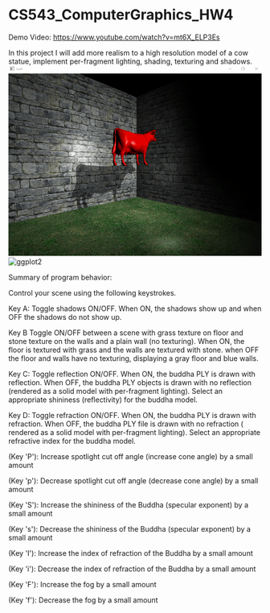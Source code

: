# CS543_ComputerGraphics_HW4

Demo Video: https://www.youtube.com/watch?v=mt6X_ELP3Es

In this project I will add more realism to a high resolution model of a cow statue, implement per-fragment lighting, shading, texturing and shadows.
![ggplot2](HW4_2.gif)
![ggplot2](HW4.gif)

Summary of program behavior:

Control your scene using the following keystrokes.

Key A: Toggle shadows ON/OFF. When ON, the shadows show up and when OFF the shadows do not show up. 

Key B Toggle ON/OFF between a scene with grass texture on floor and stone texture on the walls and a plain wall (no texturing). When ON, the floor is textured with grass and the walls are textured with stone. when OFF the floor and walls have no texturing, displaying a gray floor and blue walls. 

Key C: Toggle reflection ON/OFF. When ON, the buddha PLY is drawn with reflection. When OFF, the buddha PLY objects is drawn with no reflection (rendered as a solid model with per-fragment lighting). Select an appropriate shininess (reflectivity) for the buddha model.

Key D: Toggle refraction ON/OFF. When ON, the buddha PLY is drawn with refraction. When OFF, the buddha PLY file is drawn with no refraction ( rendered as a solid model with per-fragment lighting). Select an appropriate refractive index for the buddha model. 

(Key 'P'): Increase spotlight cut off angle (increase cone angle) by a small amount

(Key 'p'): Decrease spotlight cut off angle (decrease cone angle) by a small amount

(Key 'S'): Increase the shininess of the Buddha (specular exponent) by a small amount 

(Key 's'): Decrease the shininess of the Buddha (specular exponent) by a small amount 

(Key 'I'): Increase the index of refraction of the Buddha by a small amount 

(Key 'i'): Decrease the index of refraction of the Buddha by a small amount 

(Key 'F'): Increase the fog by a small amount 

(Key 'f'): Decrease the fog by a small amount
